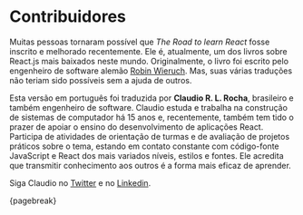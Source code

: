 # Contribuidores

Muitas pessoas tornaram possível que _The Road to learn React_ fosse inscrito e melhorado recentemente. Ele é, atualmente, um dos livros sobre React.js mais baixados neste mundo. Originalmente, o livro foi escrito pelo engenheiro de software alemão [Robin Wieruch][1]. Mas, suas várias traduções não teriam sido possíveis sem a ajuda de outros.

Esta versão em português foi traduzida por **Claudio R. L. Rocha**, brasileiro e também engenheiro de software. Claudio estuda e trabalha na construção de sistemas de computador há 15 anos e, recentemente, também tem tido o prazer de apoiar o ensino do desenvolvimento de aplicações React. Participa de atividades de orientação de turmas e de avaliação de projetos práticos sobre o tema, estando em contato constante com código-fonte JavaScript e React dos mais variados níveis, estilos e fontes. Ele acredita que transmitir conhecimento aos outros é a forma mais eficaz de aprender.

Siga Claudio no [Twitter][2] e no [Linkedin][3].

{pagebreak}

[1]:	https://www.robinwieruch.de/
[2]:	https://twitter.com/romerolrocha
[3]:	https://www.linkedin.com/in/claudiorlr/